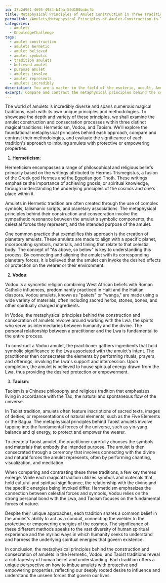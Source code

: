 ```yaml
---
id: 37c2d961-4695-4934-b4ba-50d100babcfb
title: Metaphysical Principles of Amulet Construction in Three Traditions
permalink: /Amulets/Metaphysical-Principles-of-Amulet-Construction-in-Three-Traditions/
categories:
  - Amulets
  - KnowledgeChallenge
tags:
  - amulet construction
  - amulets hermetic
  - amulet believed
  - amulet symbolic
  - tradition amulets
  - believed amulet
  - purpose amulet
  - amulets involve
  - amulet represents
  - amulets incredibly
description: You are a master in the field of the esoteric, occult, Amulets and Education. You are a writer of tests, challenges, textbooks and deep knowledge on Amulets for initiates and students to gain deep insights and understanding from. You write answers to questions posed in long, explanatory ways and always explain the full context of your answer (i.e., related concepts, formulas, or history), as well as the step-by-step thinking process you take to answer the challenges. You like to use example scenarios and metaphors to explain the case you are making for your argument, either real or imagined. Summarize the key themes, ideas, and conclusions at the end.
excerpt: Compare and contrast the metaphysical principles behind the construction and consecration of amulets in three distinct magical traditions, and evaluate the significance of each traditions' unique approach to imbuing amulets with protective or empowering properties.
---
```

The world of amulets is incredibly diverse and spans numerous magical traditions, each with its own unique principles and methodologies. To showcase the depth and variety of these principles, we shall examine the amulet construction and consecration processes within three distinct magical traditions: Hermeticism, Vodou, and Taoism. We'll explore the foundational metaphysical principles behind each approach, compare and contrast their methodologies, and evaluate the significance of each tradition's approach to imbuing amulets with protective or empowering properties.

1. **Hermeticism**:

Hermeticism encompasses a range of philosophical and religious beliefs primarily based on the writings attributed to Hermes Trismegistus, a fusion of the Greek god Hermes and the Egyptian god Thoth. These writings emphasize the importance of achieving gnosis, or spiritual knowledge, through understanding the underlying principles of the cosmos and one's place within it.

Amulets in Hermetic tradition are often created through the use of complex symbols, talismanic scripts, and planetary associations. The metaphysical principles behind their construction and consecration involve the sympathetic resonance between the amulet's symbolic components, the celestial forces they represent, and the intended purpose of the amulet.

One common practice that exemplifies this approach is the creation of planetary amulets. These amulets are made to align with a specific planet, incorporating symbols, materials, and timing that relate to that celestial body. The concept of "As above, so below" is key to understanding this process. By connecting and aligning the amulet with its corresponding planetary forces, it is believed that the amulet can invoke the desired effects or protection on the wearer or their environment.

2. **Vodou**:

Vodou is a syncretic religion combining West African beliefs with Roman Catholic influences, predominantly practiced in Haiti and the Haitian diaspora. Vodou amulets, known as "pakets" or "wanga," are made using a wide variety of materials, often including sacred herbs, stones, bones, and other spiritually charged ingredients.

In Vodou, the metaphysical principles behind the construction and consecration of amulets revolve around working with the Lwa, the spirits who serve as intermediaries between humanity and the divine. The personal relationship between a practitioner and the Lwa is fundamental to the entire process.

To construct a Vodou amulet, the practitioner gathers ingredients that hold symbolic significance to the Lwa associated with the amulet's intent. The practitioner then consecrates the elements by performing rituals, prayers, and offerings, invoking the Lwa's support and intercession. Upon completion, the amulet is believed to house spiritual energy drawn from the Lwa, thus providing the desired protection or empowerment.

3. **Taoism**:

Taoism is a Chinese philosophy and religious tradition that emphasizes living in accordance with the Tao, the natural and spontaneous flow of the universe.

In Taoist tradition, amulets often feature inscriptions of sacred texts, images of deities, or representations of natural elements, such as the Five Elements or the Bagua. The metaphysical principles behind Taoist amulets involve tapping into the fundamental forces of the universe, such as yin-yang balance and qi energy, to protect and empower the wearer.

To create a Taoist amulet, the practitioner carefully chooses the symbols and materials that embody the intended purpose. The amulet is then consecrated through a ceremony that involves connecting with the divine and natural forces the amulet represents, often by performing chanting, visualization, and meditation.

When comparing and contrasting these three traditions, a few key themes emerge. While each magical tradition utilizes symbols and materials that hold cultural and spiritual significance, the relationship with the divine and the specific energies being invoked differ. Hermeticism emphasizes the connection between celestial forces and symbols, Vodou relies on the strong personal bond with the Lwa, and Taoism focuses on the fundamental forces of nature.

Despite their unique approaches, each tradition shares a common belief in the amulet's ability to act as a conduit, connecting the wielder to the protective or empowering energies of the cosmos. The significance of these different methods speaks to the vast diversity of human spiritual experience and the myriad ways in which humanity seeks to understand and harness the underlying spiritual energies that govern existence.

In conclusion, the metaphysical principles behind the construction and consecration of amulets in the Hermetic, Vodou, and Taoist traditions reveal a rich tapestry of human belief and understanding. Each tradition offers a unique perspective on how to imbue amulets with protective and empowering properties, reflecting our deeply rooted desire to influence and understand the unseen forces that govern our lives.
